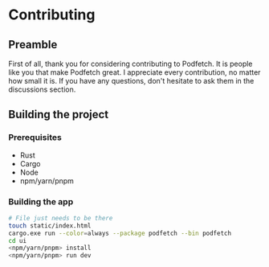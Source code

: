 # Contributing

## Preamble

First of all, thank you for considering contributing to Podfetch. It is people like you that make Podfetch great.
I appreciate every contribution, no matter how small it is. If you have any questions, don't hesitate to ask them in 
the discussions section.

## Building the project

### Prerequisites
- Rust
- Cargo
- Node
- npm/yarn/pnpm

### Building the app
```bash
# File just needs to be there
touch static/index.html
cargo.exe run --color=always --package podfetch --bin podfetch
cd ui
<npm/yarn/pnpm> install
<npm/yarn/pnpm> run dev
```